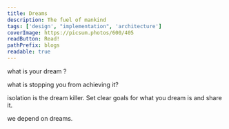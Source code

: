 ```yaml
---
title: Dreams
description: The fuel of mankind
tags: ['design', "implementation", 'architecture']
coverImage: https://picsum.photos/600/405
readButton: Read!
pathPrefix: blogs
readable: true
---
```


what is your dream ?

what is stopping you from achieving it?

isolation is the dream killer. Set clear goals for what you dream is and share it.

we depend on dreams.